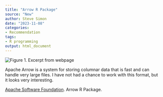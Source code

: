 ```yaml
---
title: "Arrow R Package"
source: "New"
author: Steve Simon
date: "2023-11-08"
categories:
- Recommendation
tags:
- R programming
output: html_document
---
```


![Figure 1. Excerpt from webpage](http://www.pmean.com/new-images/23/apache-arrow-01.png)

<div class="notes">

Apache Arrow is a system for storing columnar data that is fast and can handle very large files. I have not had a chance to work with this format, but it looks very interesting.

[Apache Software Foundation][apa1]. Arrow R Package.

[apa1]: https://arrow.apache.org/docs/r/

</div>
